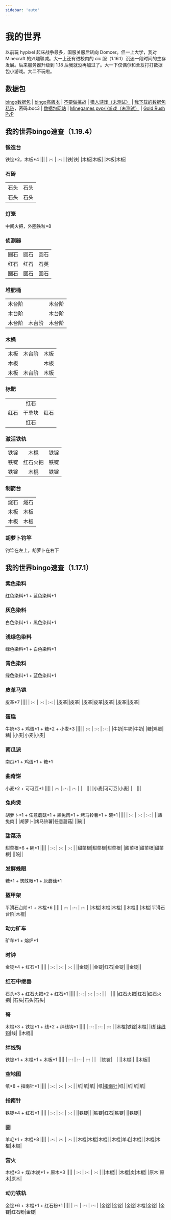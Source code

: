 ```yaml
---
sidebar: 'auto'
---
```

# 我的世界

以前玩 hypixel 起床战争最多，国服关服后转向 Domcer。但一上大学，我对 Minecraft 的兴趣骤减。大一上还有进校内的 cic 服（1.16.1）沉迷一段时间的生存发展。后来服务器升级到 1.18 后我就没再加过了。大一下仅偶尔和舍友打打数据包小游戏。大二不玩啦。
## 数据包
[bingo数据包](https://www.mcbbs.net/thread-1269608-1-1.html) | [bingo高版本](https://www.flytre.net/bingo) | [不要做挑战](https://github.com/KunoSayo/donotdo) | [猎人游戏（未测试）](https://www.bilibili.com/video/BV1Ta411M72R) | [我下载的数据包私链](https://wwp.lanzout.com/b00vy0h9c)，密码:boc3 | [数据包网站](../farraginous/recommend_websites.md#其他游戏) | [Minegames pvp小游戏（未测试）](https://www.minecraftmaps.com/pvp-maps/minegames) | [Gold Rush PvP](https://www.planetminecraft.com/project/gold-rush-pvp/)
## 我的世界bingo速查（1.19.4）
### 锻造台
铁锭\*2，木板\*4
|||
| :-: | :-: |
|铁|铁|
|木板|木板|
|木板|木板|
### 石砖
|||
| :-: | :-: |
|石头|石头|
|石头|石头|
### 灯笼
中间火把，外圈铁粒\*8
### 侦测器
||||
| :-: | :-: | :-: |
|圆石|圆石|圆石|
|红石|红石|石英|
|圆石|圆石|圆石|
### 堆肥桶
||||
| :-: | :-: | :-: |
|木台阶||木台阶|
|木台阶||木台阶|
|木台阶|木台阶|木台阶|
### 木桶
||||
| :-: | :-: | :-: |
|木板|木台阶|木板|
|木板||木板|
|木板|木台阶|木板|
### 标靶
||||
| :-: | :-: | :-: |
||红石||
|红石|干草块|红石|
||红石||
### 激活铁轨
||||
| :-: | :-: | :-: |
|铁锭|木棍|铁锭|
|铁锭|红石火把|铁锭|
|铁锭|木棍|铁锭|
### 制箭台
|||
| :-: | :-: |
|燧石|燧石|
|木板|木板|
|木板|木板|
### 胡萝卜钓竿
钓竿在左上，胡萝卜在右下
## 我的世界bingo速查（1.17.1）
### 紫色染料
红色染料\*1 + 蓝色染料\*1
### 灰色染料
白色染料\*1 + 黑色染料\*1
### 浅绿色染料
绿色染料\*1 + 白色染料\*1
### 青色染料
绿色染料\*1 + 蓝色染料\*1
### 皮革马铠
皮革\*7
||||
| :-: | :-: | :-: |
|皮革||皮革|
|皮革|皮革|皮革|
|皮革||皮革|
### 蛋糕
牛奶\*3 + 鸡蛋\*1 + 糖\*2 + 小麦\*3
||||
| :-: | :-: | :-: |
|牛奶|牛奶|牛奶|
|糖|鸡蛋|糖|
|小麦|小麦|小麦|
### 南瓜派
南瓜\*1 + 鸡蛋\*1 + 糖\*1
### 曲奇饼
小麦\*2 + 可可豆\*1
||||
| :-: | :-: | :-: |
|&emsp;|||
|小麦|可可豆|小麦|
|&emsp;|||
### 兔肉煲
胡萝卜\*1 + 任意蘑菇\*1 + 熟兔肉\*1 + 烤马铃薯\*1 + 碗\*1
||||
| :-: | :-: | :-: |
||熟兔肉||
|胡萝卜|烤马铃薯|任意蘑菇|
||碗||
### 甜菜汤
甜菜根\*6 + 碗\*1
||||
| :-: | :-: | :-: |
|甜菜根|甜菜根|甜菜根|
|甜菜根|甜菜根|甜菜根|
||碗||
### 发酵蛛眼
糖\*1 + 蜘蛛眼\*1 + 灰蘑菇\*1
### 盔甲架
平滑石台阶\*1 + 木棍\*6
||||
| :-: | :-: | :-: |
|木棍|木棍|木棍|
||木棍||
|木棍|平滑石台阶|木棍|
### 动力矿车
矿车\*1 + 熔炉\*1
### 时钟
金锭\*4 + 红石\*1
||||
| :-: | :-: | :-: |
||金锭||
|金锭|红石|金锭|
||金锭||
### 红石中继器
石头\*3 + 红石火把\*2 + 红石\*1
||||
| :-: | :-: | :-: |
|&emsp;|||
|红石火把|红石|红石火把|
|石头|石头|石头|
### 弩
木棍\*3 + 铁锭\*1 + 线\*2 + 绊线钩\*1
||||
| :-: | :-: | :-: |
|木棍|铁锭|木棍|
|线|[绊线钩](#绊线钩)|线|
||木棍||
### 绊线钩
铁锭\*1 + 木棍\*1 + 木板\*1
||||
| :-: | :-: | :-: |
|&emsp;|铁锭|&emsp;|
||木棍||
||木板||
### 空地图
纸\*8 + 指南针\*1
||||
| :-: | :-: | :-: |
|纸|纸|纸|
|纸|[指南针](#指南针)|纸|
|纸|纸|纸|
### 指南针
铁锭\*4 + 红石\*1
||||
| :-: | :-: | :-: |
||铁锭||
|铁锭|红石|铁锭|
||铁锭||
### 画
羊毛\*1 + 木棍\*8
||||
| :-: | :-: | :-: |
|木棍|木棍|木棍|
|木棍|羊毛|木棍|
|木棍|木棍|木棍|
### 营火
木棍\*3 + 煤/木炭\*1 + 原木\*3
||||
| :-: | :-: | :-: |
||木棍||
|木棍|炭|木棍|
|原木|原木|原木|
### 动力铁轨
金锭\*6 + 木棍\*1 + 红石粉\*1
||||
| :-: | :-: | :-: |
|金锭||金锭|
|金锭|木棍|金锭|
|金锭|红石粉|金锭|



<!-- 
||||
| :-: | :-: | :-: |
||||
||||
||||
-->